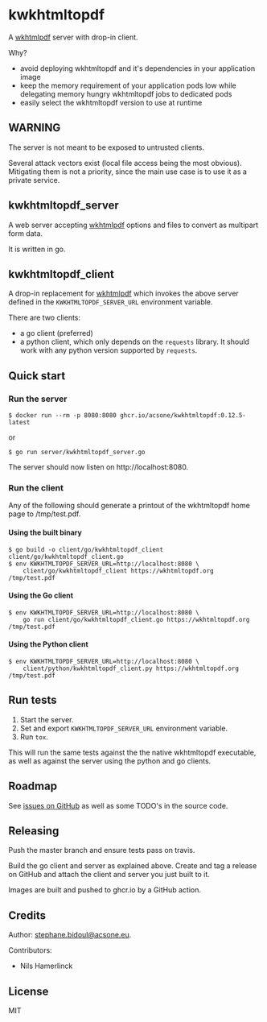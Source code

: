 # kwkhtmltopdf

A [wkhtmlpdf](https://wkhtmltopdf.org) server with drop-in client.

Why?

- avoid deploying wkhtmltopdf and it's dependencies in your application image
- keep the memory requirement of your application pods low while delegating
  memory hungry wkhtmltopdf jobs to dedicated pods
- easily select the wkhtmltopdf version to use at runtime

## WARNING

The server is not meant to be exposed to untrusted clients.

Several attack vectors exist (local file access being the most obvious).
Mitigating them is not a priority, since the main use case is
to use it as a private service.

## kwkhtmltopdf_server

A web server accepting [wkhtmlpdf](https://wkhtmltopdf.org) options and files
to convert as multipart form data.

It is written in go.

## kwkhtmltopdf_client

A drop-in replacement for [wkhtmlpdf](https://wkhtmltopdf.org) which invokes
the above server defined in the `KWKHTMLTOPDF_SERVER_URL` environment variable.

There are two clients:

* a go client (preferred)
* a python client, which only depends on the `requests` library.
  It should work with any python version supported by `requests`.

## Quick start

### Run the server

```
$ docker run --rm -p 8080:8080 ghcr.io/acsone/kwkhtmltopdf:0.12.5-latest
```

or

```
$ go run server/kwkhtmltopdf_server.go
```

The server should now listen on http://localhost:8080.

### Run the client

Any of the following should generate a printout of the wkhtmltopdf home page to /tmp/test.pdf.

#### Using the built binary

```
$ go build -o client/go/kwkhtmltopdf_client client/go/kwkhtmltopdf_client.go
$ env KWKHTMLTOPDF_SERVER_URL=http://localhost:8080 \
    client/go/kwkhtmltopdf_client https://wkhtmltopdf.org /tmp/test.pdf
```

#### Using the Go client

```
$ env KWKHTMLTOPDF_SERVER_URL=http://localhost:8080 \
    go run client/go/kwkhtmltopdf_client.go https://wkhtmltopdf.org /tmp/test.pdf
```

#### Using the Python client

```
$ env KWKHTMLTOPDF_SERVER_URL=http://localhost:8080 \
    client/python/kwkhtmltopdf_client.py https://wkhtmltopdf.org /tmp/test.pdf
```

## Run tests

1. Start the server.
2. Set and export `KWKHTMLTOPDF_SERVER_URL` environment variable.
3. Run `tox`.

This will run the same tests against the the native wkhtmltopdf executable,
as well as against the server using the python and go clients.

## Roadmap

See [issues on GitHub](<https://github.com/acsone/kwkhtmltopdf/issues>)
as well as some TODO's in the source code.

## Releasing

Push the master branch and ensure tests pass on travis.

Build the go client and server as explained above. Create and tag a release on GitHub
and attach the client and server you just built to it.

Images are built and pushed to ghcr.io by a GitHub action.

## Credits

Author: stephane.bidoul@acsone.eu.

Contributors:

* Nils Hamerlinck

## License

MIT
